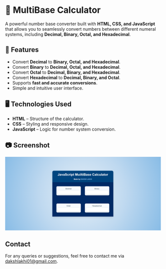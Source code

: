 # 🧮 MultiBase Calculator

A powerful number base converter built with **HTML, CSS, and JavaScript** that allows you to seamlessly convert numbers between different numeral systems, including **Decimal, Binary, Octal, and Hexadecimal**.

## 🚀 Features

- Convert **Decimal** to **Binary, Octal, and Hexadecimal**.
- Convert **Binary** to **Decimal, Octal, and Hexadecimal**.
- Convert **Octal** to **Decimal, Binary, and Hexadecimal**.
- Convert **Hexadecimal** to **Decimal, Binary, and Octal**.
- Supports **fast and accurate conversions**.
- Simple and intuitive user interface.

## 🖥️ Technologies Used

- **HTML** – Structure of the calculator.
- **CSS** – Styling and responsive design.
- **JavaScript** – Logic for number system conversion.

## 📷 Screenshot

![Calculator Screenshot](screenshot.png)  

## Contact
For any queries or suggestions, feel free to contact me via [dakshlakhi01@gmail.com](mailto:dakshlakhi01@gmail.com).